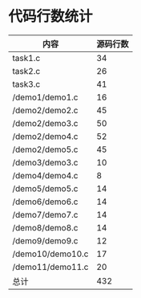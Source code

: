 # **代码行数统计**

| 内容             | 源码行数 |
| ---------------- | -------- |
| task1.c          | 34       |
| task2.c          | 26       |
| task3.c          | 41       |
| /demo1/demo1.c   | 16       |
| /demo2/demo2.c   | 45       |
| /demo2/demo3.c   | 50       |
| /demo2/demo4.c   | 52       |
| /demo2/demo5.c   | 45       |
| /demo3/demo3.c   | 10       |
| /demo4/demo4.c   | 8        |
| /demo5/demo5.c   | 14       |
| /demo6/demo6.c   | 14       |
| /demo7/demo7.c   | 14       |
| /demo8/demo8.c   | 14       |
| /demo9/demo9.c   | 12       |
| /demo10/demo10.c | 17       |
| /demo11/demo11.c | 20       |
| 总计             | 432      |

